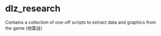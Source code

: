 # dlz_research
Contains a collection of one-off scripts to extract data and graphics from the game (地雷战）

